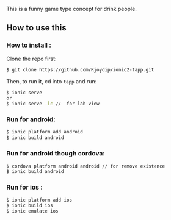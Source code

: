 This is a funny game type concept for drink people.

## How to use this



### How to install :

Clone the repo first:

```bash
$ git clone https://github.com/Rjoydip/ionic2-tapp.git
```

Then, to run it, cd into `tapp` and run:

```bash
$ ionic serve
or 
$ ionic serve -lc //  for lab view
```

### Run for android:
```bash
$ ionic platform add android
$ ionic build android
```

### Run for android though cordova:
```bash
$ cordova platform android android // for remove existence
$ ionic build android
```

### Run for ios :
```bash
$ ionic platform add ios
$ ionic build ios
$ ionic emulate ios
```

